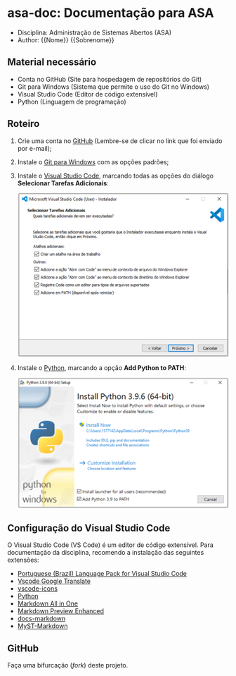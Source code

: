 # asa-doc: Documentação para ASA

- Disciplina: Administração de Sistemas Abertos (ASA)
- Author: {{Nome}} {{Sobrenome}}

## Material necessário

- Conta no GitHub (Site para hospedagem de repositórios do Git)
- Git para Windows (Sistema que permite o uso do Git no Windows)
- Visual Studio Code (Editor de código extensível)
- Python (Linguagem de programação)

## Roteiro

1. Crie uma conta no [GitHub](https://github.com/) (Lembre-se de clicar no link que foi enviado por e-mail);
2. Instale o [Git para Windows](https://git-scm.com/download/win) com as opções padrões;
3. Instale o [Visual Studio Code](https://code.visualstudio.com/download), marcando todas as opções do diálogo **Selecionar Tarefas Adicionais**:
   
   ![VS Code: Seleção de tarefas adicionais](imagens/vscode/vscode-selecao-tarefas-adicionais.png "VS Code: Seleção de tarefas adicionais")

4. Instale o [Python](https://www.python.org/downloads/), marcando a opção **Add Python to PATH**:

    ![Adição de Python para variável PATH](imagens/python/python-to-path.png "Adição de Python para variável PATH")


## Configuração do Visual Studio Code

O Visual Studio Code (VS Code) é um editor de código extensível. Para documentação da disciplina, recomendo a instalação das seguintes extensões:

- [Portuguese (Brazil) Language Pack for Visual Studio Code](https://marketplace.visualstudio.com/items?itemName=MS-CEINTL.vscode-language-pack-pt-BR)
- [Vscode Google Translate](https://marketplace.visualstudio.com/items?itemName=funkyremi.vscode-google-translate)
- [vscode-icons](https://marketplace.visualstudio.com/items?itemName=vscode-icons-team.vscode-icons)
- [Python](https://marketplace.visualstudio.com/items?itemName=ms-python.python)
- [Markdown All in One](https://marketplace.visualstudio.com/items?itemName=yzhang.markdown-all-in-one)
- [Markdown Preview Enhanced](https://marketplace.visualstudio.com/items?itemName=shd101wyy.markdown-preview-enhanced)
- [docs-markdown](https://marketplace.visualstudio.com/items?itemName=docsmsft.docs-markdown)
- [MyST-Markdown](https://marketplace.visualstudio.com/items?itemName=ExecutableBookProject.myst-highlight)

## GitHub 

Faça uma bifurcação (*fork*) deste projeto.

